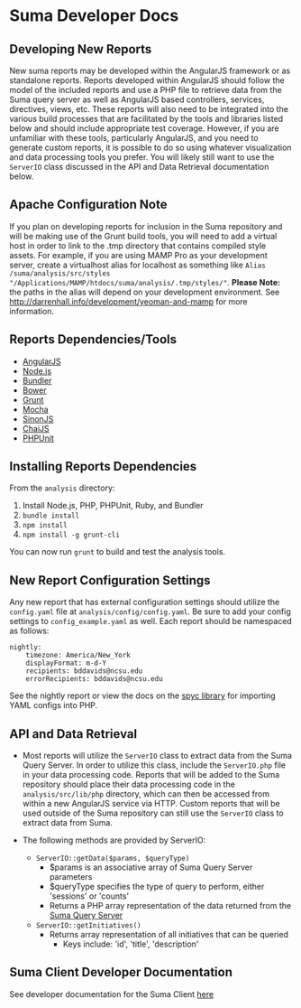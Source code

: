Suma Developer Docs
=========================

Developing New Reports
----------------------
New suma reports may be developed within the AngularJS framework or as standalone reports. Reports developed within AngularJS should follow the model of the included reports and use a PHP file to retrieve data from the Suma query server as well as AngularJS based controllers, services, directives, views, etc. These reports will also need to be integrated into the various build processes that are facilitated by the tools and libraries listed below and should include appropriate test coverage. However, if you are unfamiliar with these tools, particularly AngularJS, and you need to generate custom reports, it is possible to do so using whatever visualization and data processing tools you prefer. You will likely still want to use the `ServerIO` class discussed in the API and Data Retrieval documentation below.

Apache Configuration Note
-------------------------
If you plan on developing reports for inclusion in the Suma repository and will be making use of the Grunt build tools, you will need to add a virtual host in order to link to the .tmp directory that contains compiled style assets. For example, if you are using MAMP Pro as your development server, create a virtualhost alias for localhost as something like `Alias /suma/analysis/src/styles "/Applications/MAMP/htdocs/suma/analysis/.tmp/styles/"`. **Please Note:** the paths in the alias will depend on your development environment. See http://darrenhall.info/development/yeoman-and-mamp for more information.

Reports Dependencies/Tools
--------------------------
* [AngularJS](http://angularjs.org)
* [Node.js](http://nodejs.org/)
* [Bundler](http://bundler.io/)
* [Bower](http://bower.io)
* [Grunt](http://gruntjs.com)
* [Mocha](http://visionmedia.github.io/mocha)
* [SinonJS](http://sinonjs.org)
* [ChaiJS](http://chaijs.com)
* [PHPUnit](http://phpunit.de)

Installing Reports Dependencies
-----------------------
From the `analysis` directory:

1. Install Node.js, PHP, PHPUnit, Ruby, and Bundler
2. `bundle install`
3. `npm install`
4. `npm install -g grunt-cli`

You can now run `grunt` to build and test the analysis tools.

New Report Configuration Settings
---------------------------------
Any new report that has external configuration settings should utilize the `config.yaml` file at `analysis/config/config.yaml`. Be sure to add your config settings to `config_example.yaml` as well. Each report should be namespaced as follows:

    nightly:
        timezone: America/New_York
        displayFormat: m-d-Y
        recipients: bddavids@ncsu.edu
        errorRecipients: bddavids@ncsu.edu

See the nightly report or view the docs on the [spyc library](https://github.com/tekimaki/spyc) for importing YAML configs into PHP.

API and Data Retrieval
------------
* Most reports will utilize the `ServerIO` class to extract data from the Suma Query Server. In order to utilize this class, include the `ServerIO.php` file in your data processing code. Reports that will be added to the Suma repository should place their data processing code in the `analysis/src/lib/php` directory, which can then be accessed from within a new AngularJS service via HTTP. Custom reports that will be used outside of the Suma repository can still use the `ServerIO` class to extract data from Suma.

* The following methods are provided by ServerIO:
  * `ServerIO::getData($params, $queryType)`
    * $params is an associative array of Suma Query Server parameters
    * $queryType specifies the type of query to perform, either 'sessions' or 'counts'
    * Returns a PHP array representation of the data returned from the [Suma Query Server](queryserver.md)
  * `ServerIO::getInitiatives()`
    * Returns array representation of all initiatives that can be queried
      * Keys include: 'id', 'title', 'description'


Suma Client Developer Documentation
--------------
See developer documentation for the Suma Client [here](https://github.com/suma-project/Suma/blob/master/web-sourcecode/README.md)
